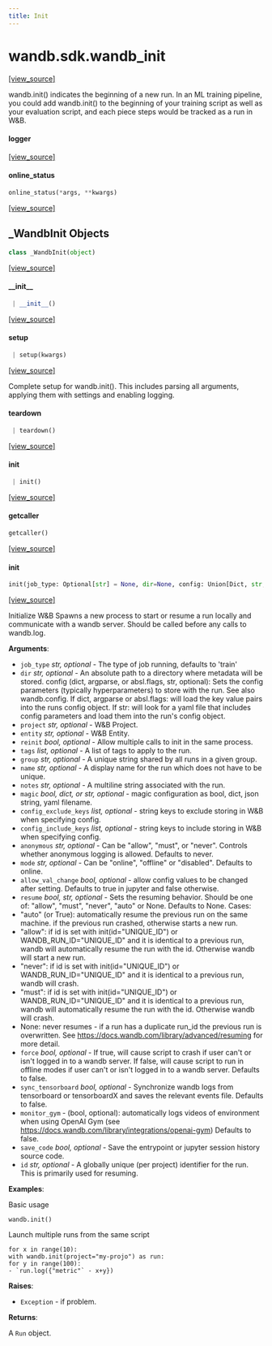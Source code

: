 ```yaml
---
title: Init
---
```


<a name="wandb.sdk.wandb_init"></a>
# wandb.sdk.wandb\_init

[[view_source]](https://github.com/wandb/client/blob/bf98510754bad9e6e2b3e857f123852841a4e7ed/wandb/sdk/wandb_init.py#L3)

wandb.init() indicates the beginning of a new run. In an ML training pipeline,
you could add wandb.init() to the beginning of your training script as well as
your evaluation script, and each piece steps would be tracked as a run in W&B.

<a name="wandb.sdk.wandb_init.logger"></a>
#### logger

[[view_source]](https://github.com/wandb/client/blob/bf98510754bad9e6e2b3e857f123852841a4e7ed/wandb/sdk/wandb_init.py#L36)

<a name="wandb.sdk.wandb_init.online_status"></a>
#### online\_status

```python
online_status(*args, **kwargs)
```

[[view_source]](https://github.com/wandb/client/blob/bf98510754bad9e6e2b3e857f123852841a4e7ed/wandb/sdk/wandb_init.py#L45)

<a name="wandb.sdk.wandb_init._WandbInit"></a>
## \_WandbInit Objects

```python
class _WandbInit(object)
```

[[view_source]](https://github.com/wandb/client/blob/bf98510754bad9e6e2b3e857f123852841a4e7ed/wandb/sdk/wandb_init.py#L49)

<a name="wandb.sdk.wandb_init._WandbInit.__init__"></a>
#### \_\_init\_\_

```python
 | __init__()
```

[[view_source]](https://github.com/wandb/client/blob/bf98510754bad9e6e2b3e857f123852841a4e7ed/wandb/sdk/wandb_init.py#L50)

<a name="wandb.sdk.wandb_init._WandbInit.setup"></a>
#### setup

```python
 | setup(kwargs)
```

[[view_source]](https://github.com/wandb/client/blob/bf98510754bad9e6e2b3e857f123852841a4e7ed/wandb/sdk/wandb_init.py#L61)

Complete setup for wandb.init(). This includes parsing all arguments,
applying them with settings and enabling logging.

<a name="wandb.sdk.wandb_init._WandbInit.teardown"></a>
#### teardown

```python
 | teardown()
```

[[view_source]](https://github.com/wandb/client/blob/bf98510754bad9e6e2b3e857f123852841a4e7ed/wandb/sdk/wandb_init.py#L159)

<a name="wandb.sdk.wandb_init._WandbInit.init"></a>
#### init

```python
 | init()
```

[[view_source]](https://github.com/wandb/client/blob/bf98510754bad9e6e2b3e857f123852841a4e7ed/wandb/sdk/wandb_init.py#L305)

<a name="wandb.sdk.wandb_init.getcaller"></a>
#### getcaller

```python
getcaller()
```

[[view_source]](https://github.com/wandb/client/blob/bf98510754bad9e6e2b3e857f123852841a4e7ed/wandb/sdk/wandb_init.py#L442)

<a name="wandb.sdk.wandb_init.init"></a>
#### init

```python
init(job_type: Optional[str] = None, dir=None, config: Union[Dict, str, None] = None, project: Optional[str] = None, entity: Optional[str] = None, reinit: bool = None, tags: Optional[Sequence] = None, group: Optional[str] = None, name: Optional[str] = None, notes: Optional[str] = None, magic: Union[dict, str, bool] = None, config_exclude_keys=None, config_include_keys=None, anonymous: Optional[str] = None, mode: Optional[str] = None, allow_val_change: Optional[bool] = None, resume: Optional[Union[bool, str]] = None, force: Optional[bool] = None, tensorboard=None, sync_tensorboard=None, monitor_gym=None, save_code=None, id=None, settings: Union[Settings, Dict[str, Any], None] = None) -> Union[Run, Dummy]
```

[[view_source]](https://github.com/wandb/client/blob/bf98510754bad9e6e2b3e857f123852841a4e7ed/wandb/sdk/wandb_init.py#L449)

Initialize W&B
Spawns a new process to start or resume a run locally and communicate with a
wandb server. Should be called before any calls to wandb.log.

**Arguments**:

- `job_type` _str, optional_ - The type of job running, defaults to 'train'
- `dir` _str, optional_ - An absolute path to a directory where metadata will
be stored.
config (dict, argparse, or absl.flags, str, optional):
Sets the config parameters (typically hyperparameters) to store with the
run. See also wandb.config.
If dict, argparse or absl.flags: will load the key value pairs into
the runs config object.
If str: will look for a yaml file that includes config parameters and
load them into the run's config object.
- `project` _str, optional_ - W&B Project.
- `entity` _str, optional_ - W&B Entity.
- `reinit` _bool, optional_ - Allow multiple calls to init in the same process.
- `tags` _list, optional_ - A list of tags to apply to the run.
- `group` _str, optional_ - A unique string shared by all runs in a given group.
- `name` _str, optional_ - A display name for the run which does not have to be
unique.
- `notes` _str, optional_ - A multiline string associated with the run.
- `magic` _bool, dict, or str, optional_ - magic configuration as bool, dict,
json string, yaml filename.
- `config_exclude_keys` _list, optional_ - string keys to exclude storing in W&B
when specifying config.
- `config_include_keys` _list, optional_ - string keys to include storing in W&B
when specifying config.
- `anonymous` _str, optional_ - Can be "allow", "must", or "never". Controls
whether anonymous logging is allowed.  Defaults to never.
- `mode` _str, optional_ - Can be "online", "offline" or "disabled". Defaults to
online.
- `allow_val_change` _bool, optional_ - allow config values to be changed after
setting. Defaults to true in jupyter and false otherwise.
- `resume` _bool, str, optional_ - Sets the resuming behavior. Should be one of:
"allow", "must", "never", "auto" or None. Defaults to None.
Cases:
- "auto" (or True): automatically resume the previous run on the same machine.
if the previous run crashed, otherwise starts a new run.
- "allow": if id is set with init(id="UNIQUE_ID") or WANDB_RUN_ID="UNIQUE_ID"
and it is identical to a previous run, wandb will automatically resume the
run with the id. Otherwise wandb will start a new run.
- "never": if id is set with init(id="UNIQUE_ID") or WANDB_RUN_ID="UNIQUE_ID"
and it is identical to a previous run, wandb will crash.
- "must": if id is set with init(id="UNIQUE_ID") or WANDB_RUN_ID="UNIQUE_ID"
and it is identical to a previous run, wandb will automatically resume the
run with the id. Otherwise wandb will crash.
- None: never resumes - if a run has a duplicate run_id the previous run is
overwritten.
See https://docs.wandb.com/library/advanced/resuming for more detail.
- `force` _bool, optional_ - If true, will cause script to crash if user can't or isn't
logged in to a wandb server.  If false, will cause script to run in offline
modes if user can't or isn't logged in to a wandb server. Defaults to false.
- `sync_tensorboard` _bool, optional_ - Synchronize wandb logs from tensorboard or
tensorboardX and saves the relevant events file. Defaults to false.
- `monitor_gym` - (bool, optional): automatically logs videos of environment when
using OpenAI Gym (see https://docs.wandb.com/library/integrations/openai-gym)
Defaults to false.
- `save_code` _bool, optional_ - Save the entrypoint or jupyter session history
source code.
- `id` _str, optional_ - A globally unique (per project) identifier for the run. This
is primarily used for resuming.


**Examples**:

Basic usage
```
wandb.init()
```

Launch multiple runs from the same script
```
for x in range(10):
with wandb.init(project="my-projo") as run:
for y in range(100):
- `run.log({"metric"` - x+y})
```


**Raises**:

- `Exception` - if problem.


**Returns**:

A `Run` object.

